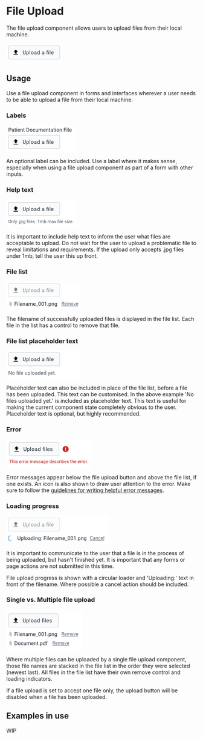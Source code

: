 # File Upload
The file upload component allows users to upload files from their local machine.

![](../images/file-upload.png)

## Usage
Use a file upload component in forms and interfaces wherever a user needs to be able to upload a file from their local machine.

### Labels
![](../images/file-upload-label.png)

An optional label can be included. Use a label where it makes sense, especially when using a file upload component as part of a form with other inputs.

### Help text
![](../images/file-upload-help.png)

It is important to include help text to inform the user what files are acceptable to upload. Do not wait for the user to upload a problematic file to reveal limitations and requirements. If the upload only accepts .jpg files under 1mb, tell the user this up front.

### File list
![](../images/file-upload-full.png)

The filename of successfully uploaded files is displayed in the file list. Each file in the list has a control to remove that file.

### File list placeholder text
![](../images/file-upload-placeholder.png)

Placeholder text can also be included in place of the file list, before a file has been uploaded. This text can be customised. In the above example 'No files uploaded yet.' is included as placeholder text. This text is useful for making the current component state completely obvious to the user. Placeholder text is optional, but highly recommended.

### Error
![](../images/file-upload-error.png)

Error messages appear below the file upload button and above the file list, if one exists. An icon is also shown to draw user attention to the error. Make sure to follow the [guidelines for writing helpful error messages](https://github.com/dhis2/design-system/blob/master/principles/content-communication.md#error-messages).


### Loading progress
![](../images/file-upload-loader.png)

It is important to communicate to the user that a file is in the process of being uploaded, but hasn't finished yet. It is important that any forms or page actions are not submitted in this time.

File upload progress is shown with a circular loader and 'Uploading:' text in front of the filename. Where possible a cancel action should be included.


### Single vs. Multiple file upload
![](../images/file-upload-multi.png)

Where multiple files can be uploaded by a single file upload component, those file names are stacked in the file list in the order they were selected (newest last). All files in the file list have their own remove control and loading indicators.

If a file upload is set to accept one file only, the upload button will be disabled when a file has been uploaded.


## Examples in use

WIP
<!-- ![](../images/checkbox-example.png)
*Checkboxes are used for toggling on/off the display of certain elements. Checkbox status True/On indicates that this element will display* -->
